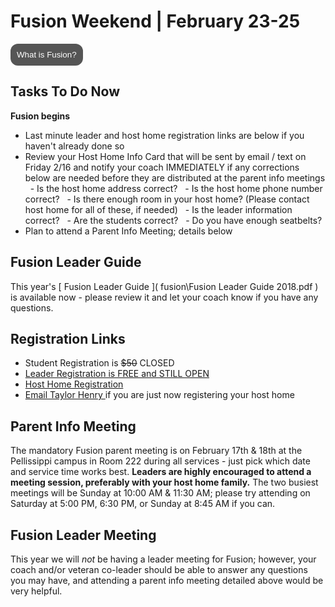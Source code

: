 # Fusion Weekend | February 23-25
<button id="MyButton" onclick="myFunction()">What is Fusion?</button>
<div id="MyToggleDiv" style="display: none;">
Fusion is an overnight weekend retreat that begins on Friday evening and ends on Sunday afternoon. Leaders and students will stay in a local host home for fellowship, small group time, some meals, and trying to get some sleep every night. Live worship services are held each night at the Pellissippi campus. Schedules and more details will be communicated as the event approaches.
</div>

## Tasks To Do Now
**Fusion begins <span id="MyTimer"></span>**    
- Last minute leader and host home registration links are below if you haven't already done so
- Review your Host Home Info Card that will be sent by email / text on Friday 2/16 and notify your coach IMMEDIATELY if any corrections below are needed before they are distributed at the parent info meetings
&nbsp; - Is the host home address correct?
&nbsp; - Is the host home phone number correct?
&nbsp; - Is there enough room in your host home? (Please contact host home for all of these, if needed)
&nbsp; - Is the leader information correct?
&nbsp; - Are the students correct?
&nbsp; - Do you have enough seatbelts?
- Plan to attend a Parent Info Meeting; details below

## Fusion Leader Guide
This year's [ Fusion Leader Guide ]( fusion\Fusion Leader Guide 2018.pdf ) is available now - please review it and let your coach know if you have any questions.

## Registration Links

- Student Registration is <s>$50</s> CLOSED
- [ Leader Registration is FREE and STILL OPEN ]( https://my.faithpromise.org/portal/event_signup.aspx?id=421230 )
- [ Host Home Registration ]( https://fpstudents.wufoo.com/forms/pel-fusion-host-homes-2018/ )
- [ Email Taylor Henry ]( mailto:taylorh@faithpromise.org ) if you are just now registering your host home

## Parent Info Meeting
The mandatory Fusion parent meeting is on February 17th & 18th at the Pellissippi campus in Room 222 during all services - just pick which date and service time works best. **Leaders are highly encouraged to attend a meeting session, preferably with your host home family.** The two busiest meetings will be Sunday at 10:00 AM & 11:30 AM; please try attending on Saturday at 5:00 PM, 6:30 PM, or Sunday at 8:45 AM if you can.

## Fusion Leader Meeting
This year we will *not* be having a leader meeting for Fusion; however, your coach and/or veteran co-leader should be able to answer any questions you may have, and attending a parent info meeting detailed above would be very helpful.

<!--
## Where Do You Stand? Let Us Know!
<form name="fusion-status" netlify>
	Your Name: <input type="text" name="name">  
	Your Fusion Status:  
		<input type="radio" name="response" value="hard-yes">I'm registered as a leader and have registered my host home - I'm ready!  
		<input type="radio" name="response" value="yes">I'm registered as a leader; still working on my host home.  
		<input type="radio" name="response" value="soft-yes">I'm going to be there the whole weekend but haven't registered as a leader yet.  
		<input type="radio" name="response" value="soft-no">I'll be in & out but not there for the whole event.  
		<input type="radio" name="response" value="no">Sorry - I can't make it at all this year.  
	<button type="submit">Send</button>
</form>
*Responses so far from: Gary, Jacob*
-->

<script>
// Set the date we're counting down to
var countDownDate = new Date("Feb 23, 2018 19:00:00").getTime();

// Update the count down every 1 second
var x = setInterval(function() {

    // Get todays date and time
    var now = new Date().getTime();

    // Find the distance between now an the count down date
    var distance = countDownDate - now;

    // Time calculations for days, hours, minutes and seconds
    var days = Math.floor(distance / (1000 * 60 * 60 * 24));
    var hours = Math.floor((distance % (1000 * 60 * 60 * 24)) / (1000 * 60 * 60));
    var minutes = Math.floor((distance % (1000 * 60 * 60)) / (1000 * 60));
    var seconds = Math.floor((distance % (1000 * 60)) / 1000);

    // Output the result in an element with id="MyTimer"
    document.getElementById("MyTimer").innerHTML = "in " + days + " days " + hours + " hours "
    + minutes + " min " + seconds + " sec ";

    // If the count down is over, write some text
    if (distance < 0) {
        clearInterval(x);
        document.getElementById("MyTimer").innerHTML = "NOW!";
    }
}, 1000);
</script>

<style>
#MyToggleDiv {
	background-color: lightgray;
	border: none;
	border-radius: 12px;
	padding: 10px 10px;
}
#MyButton {
    background-color: #555555;
    border: none;
	border-radius: 12px;
    color: white;
    padding: 10px 10px;
    text-align: center;
    text-decoration: none;
    display: inline-block;
}
</style>

<script>
function myFunction() {
    var x = document.getElementById("MyToggleDiv");
    if (x.style.display === "none") {
        x.style.display = "block";
    } else {
        x.style.display = "none";
    }
}
</script>

